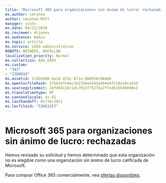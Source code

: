 ```yaml
---
title: 'Microsoft 365 para organizaciones sin ánimo de lucro: rechazadas'
ms.author: cmcatee
author: cmcatee-MSFT
manager: scotv
ms.date: 04/21/2020
ms.reviewer: drjones
ms.audience: Admin
ms.topic: article
ms.service: o365-administration
ROBOTS: NOINDEX, NOFOLLOW
localization_priority: Normal
ms.collection: Adm_O365
ms.custom:
- "343"
- "1500010"
ms.assetid: 2c928480-0a18-47dc-871e-8b8558c9048b
ms.openlocfilehash: 5fb62efe4ec3e2336e42ddadb4e4f2c8ec0ca43d
ms.sourcegitcommit: 2bf484116c1dc7032f75275a7f7e4b1554b080e1
ms.translationtype: MT
ms.contentlocale: es-ES
ms.lasthandoff: 07/30/2021
ms.locfileid: "53663257"
---
```

# <a name="microsoft-365-for-nonprofits---declined"></a>Microsoft 365 para organizaciones sin ánimo de lucro: rechazadas

Hemos revisado su solicitud y hemos determinado que esta organización no es elegible como una organización sin ánimo de lucro calificada de Microsoft.
  
Para comprar Office 365 comercialmente, vea [ofertas disponibles](https://portal.office.com/AdminPortal/Home).
